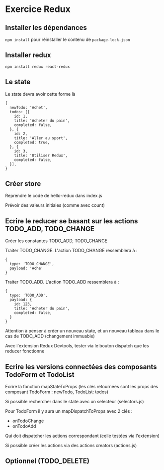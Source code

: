 # Exercice Redux

## Installer les dépendances

`npm install` pour réinstaller le contenu de `package-lock.json`

## Installer redux

`npm install redux react-redux`

## Le state 

Le state devra avoir cette forme là

```
{
  newTodo: 'Achet',
  todos: [{
    id: 1,
    title: 'Acheter du pain',
    completed: false,
  }, {
    id: 2,
    title: 'Aller au sport',
    completed: true,
  }, {
    id: 3,
    title: 'Utiliser Redux',
    completed: false,
  }],
}
```

## Créer store

Reprendre le code de hello-redux dans index.js

Prévoir des valeurs initiales (comme avec count)

## Ecrire le reducer se basant sur les actions TODO_ADD, TODO_CHANGE

Créer les constantes TODO_ADD, TODO_CHANGE

Traiter TODO_CHANGE. L'action TODO_CHANGE ressemblera à :

```
{
  type: 'TODO_CHANGE',
  payload: 'Ache'
}
```

Traiter TODO_ADD. L'action TODO_ADD ressemblera à :

```
{
  type: 'TODO_ADD',
  payload: {
    id: 123,
    title: 'Acheter du pain',
    completed: false,
  }
}
```

Attention à penser à créer un nouveau state, et un nouveau tableau dans le cas de TODO_ADD (changement immuable)

Avec l'extension Redux Devtools, tester via le bouton dispatch que les reducer fonctionne

## Ecrire les versions connectées des composants TodoForm et TodoList

Ecrire la fonction mapStateToProps (les clés retournées sont les props des composant TodoForm : newTodo, TodoList: todos)

Si possible rechercher dans le state avec un selecteur (selectors.js)

Pour TodoForm il y aura un mapDispatchToProps avec 2 clés :
- onTodoChange
- onTodoAdd

Qui doit dispatcher les actions correspondant (celle testées via l'extension)

Si possible créer les actions via des actions creators (actions.js)

## Optionnel (TODO_DELETE)